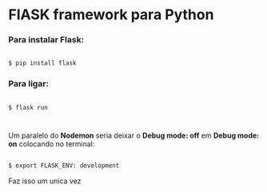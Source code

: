 # FlASK framework para Python

### Para instalar Flask:

````bash

$ pip install flask

````
### Para ligar:

````bash

$ flask run

````


#

Um paralelo do **Nodemon** seria deixar o **Debug mode: off** em **Debug mode: on** colocando no terminal:

````bash

$ export FLASK_ENV: development

````
Faz isso um unica vez